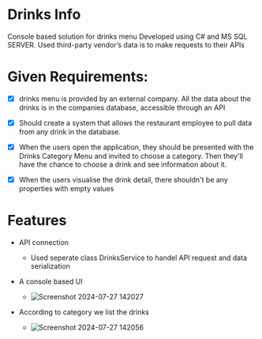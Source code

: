 # Drinks Info

Console based solution for drinks menu
Developed using C# and MS SQL SERVER.
Used third-party vendor’s data is to make requests to their APIs

# Given Requirements:

- [x] drinks menu is provided by an external company. All the data about the drinks is in the companies database, accessible through an API
- [x] Should create a system that allows the restaurant employee to pull data from any drink in the database.
- [x] When the users open the application, they should be presented with the Drinks Category Menu and invited to choose a category. Then they'll have the chance to choose a drink and see information about it.
- [x] When the users visualise the drink detail, there shouldn't be any properties with empty values 


# Features

* API connection

	- Used seperate class DrinksService to handel API request and data serialization

* A console based UI 
  - ![Screenshot 2024-07-27 142027](https://github.com/user-attachments/assets/37d40b6f-802e-4b9f-ad9e-4242933d6ba9)

* According to category we list the drinks
  - ![Screenshot 2024-07-27 142056](https://github.com/user-attachments/assets/afbbd885-23bc-4fc6-ba98-799d959bddbe)
